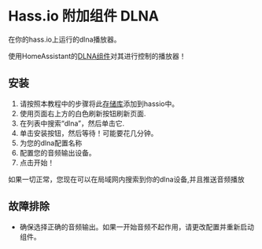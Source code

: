 # Hass.io 附加组件 DLNA

在你的hass.io上运行的dlna播放器。

使用HomeAssistant的[DLNA组件](https://www.home-assistant.io/components/dlna_dmr/)对其进行控制的播放器！

## 安装
1. 请按照本教程中的步骤将此[存储库](https://github.com/zxjrm/hassio-addons)添加到hassio中。
2. 使用页面右上方的白色刷新按钮刷新页面.
3. 在列表中搜索“dlna”，然后单击它.
4. 单击安装按钮，然后等待！可能要花几分钟。
5. 为您的dlna配置名称
6. 配置您的音频输出设备。
7. 点击开始！

如果一切正常，您现在可以在局域网内搜索到你的dlna设备,并且推送音频播放


## 故障排除
* 确保选择正确的音频输出。如果一开始音频不起作用，请更改配置并重新启动组件。
